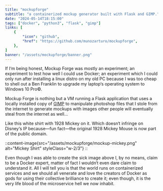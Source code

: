 ```yaml
---
title: "mockupforge"
subtitle: "a containerized mockup generator built with Flask and GIMP."
date: "2024-05-14T18:15:00"
tags: ["docker", "python3", "flask", "gimp"]
links: [
    {
        "icon": "github",
        "href": "https://github.com/munozarturo/mockupforge",
    },
]
banner: "/assets/mockupforge/banner.png"
---
```


If I&lsquo;m being honest, Mockup Forge was mostly an experiment; an experiment to test how well I could use Docker; an experiment which I could only run after installing a linux distro on my old PC because I was too cheap to shell out a Ben Franklin to upgrade my laptop&lsquo;s operating system to Windows 10 Pro&copy;.

Mockup Forge is nothing but a VM running a Flask application that uses a locally installed copy of [GIMP](https://www.gimp.org/) to manipulate photoshop files that I stole from the internet to generate mockups with images other people will eventually steal from the internet as well...

Like this white shirt with 1928 Mickey on it. Which doesn&lsquo;t infringe on Disney&lsquo;s IP because&mdash;fun fact&mdash;the original 1928 Mickey Mouse is now part of the public domain.

::content-image{src="/assets/mockupforge/mockup-mickey.png" alt="Mickey Shirt" styleClass="w-2/3"}
::

Even though I was able to create the sick image above I, by no means, claim to be a Docker expert, matter of fact I wouldn&lsquo;t even dare claim to understand it. All I will tell you is that the world runs on containerized services and we should all venerate and love the creators of Docker as gods for using their collective brilliance to create it; even though, it is the very life blood of the microservice hell we now inhabit.
